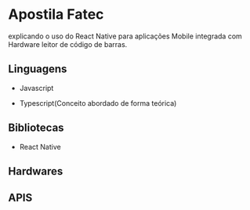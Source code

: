 # Apostila Fatec

explicando o uso do React Native para aplicações Mobile integrada com Hardware leitor de código de barras.

## Linguagens
- Javascript
  
- Typescript(Conceito abordado de forma teórica)
  
## Bibliotecas
- React Native

## Hardwares

## APIS
  
